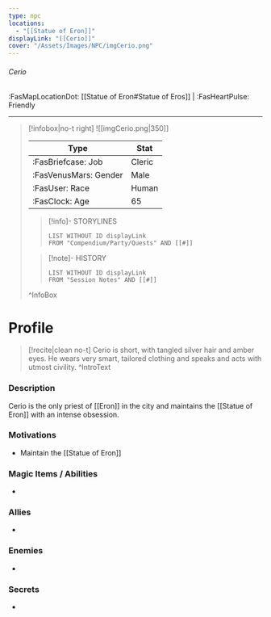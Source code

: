 ```yaml
---
type: npc
locations:
  - "[[Statue of Eron]]"
displayLink: "[[Cerio]]"
cover: "/Assets/Images/NPC/imgCerio.png"
---
```

###### Cerio
<span class="sub2">:FasMapLocationDot: [[Statue of Eron#Statue of Eros]] | :FasHeartPulse: Friendly </span>
___

> [!infobox|no-t right]
> ![[imgCerio.png|350]]
>
> | Type | Stat |
> | ---- | ---- |
> | :FasBriefcase: Job |  Cleric |
> | :FasVenusMars: Gender | Male |
> | :FasUser: Race | Human |
> | :FasClock: Age | 65 |
>
>> [!info]- STORYLINES
>>```dataview
>>LIST WITHOUT ID displayLink
>>FROM "Compendium/Party/Quests" AND [[#]]
>
>>[!note]- HISTORY
>>```dataview
>>LIST WITHOUT ID displayLink
>>FROM "Session Notes" AND [[#]]
>
>^InfoBox

# Profile

> [!recite|clean no-t]
>	Cerio is short, with tangled silver hair and amber eyes. He wears very smart, tailored clothing and speaks and acts with utmost civility.
>^IntroText

### Description
Cerio is the only priest of [[Eron]] in the city and maintains the [[Statue of Eron]] with an intense obsession.

### Motivations
- Maintain the [[Statue of Eron]]

### Magic Items / Abilities
- 

### Allies
-

### Enemies
- 

### Secrets
- 
